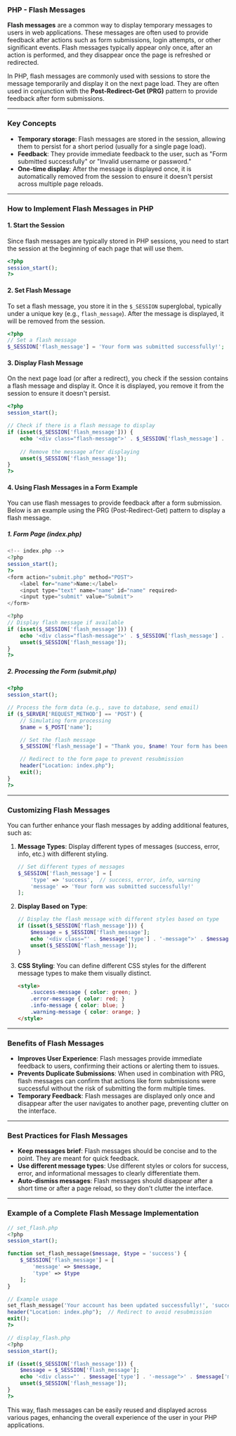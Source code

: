 ### PHP - Flash Messages

**Flash messages** are a common way to display temporary messages to users in web applications. These messages are often used to provide feedback after actions such as form submissions, login attempts, or other significant events. Flash messages typically appear only once, after an action is performed, and they disappear once the page is refreshed or redirected.

In PHP, flash messages are commonly used with sessions to store the message temporarily and display it on the next page load. They are often used in conjunction with the **Post-Redirect-Get (PRG)** pattern to provide feedback after form submissions.

---

### Key Concepts

- **Temporary storage**: Flash messages are stored in the session, allowing them to persist for a short period (usually for a single page load).
- **Feedback**: They provide immediate feedback to the user, such as "Form submitted successfully" or "Invalid username or password."
- **One-time display**: After the message is displayed once, it is automatically removed from the session to ensure it doesn't persist across multiple page reloads.

---

### How to Implement Flash Messages in PHP

#### 1. **Start the Session**

Since flash messages are typically stored in PHP sessions, you need to start the session at the beginning of each page that will use them.

```php
<?php
session_start();
?>
```

#### 2. **Set Flash Message**

To set a flash message, you store it in the `$_SESSION` superglobal, typically under a unique key (e.g., `flash_message`). After the message is displayed, it will be removed from the session.

```php
<?php
// Set a flash message
$_SESSION['flash_message'] = 'Your form was submitted successfully!';
```

#### 3. **Display Flash Message**

On the next page load (or after a redirect), you check if the session contains a flash message and display it. Once it is displayed, you remove it from the session to ensure it doesn't persist.

```php
<?php
session_start();

// Check if there is a flash message to display
if (isset($_SESSION['flash_message'])) {
    echo '<div class="flash-message">' . $_SESSION['flash_message'] . '</div>';
    
    // Remove the message after displaying
    unset($_SESSION['flash_message']);
}
?>
```

#### 4. **Using Flash Messages in a Form Example**

You can use flash messages to provide feedback after a form submission. Below is an example using the PRG (Post-Redirect-Get) pattern to display a flash message.

##### 1. **Form Page (index.php)**

```php
<!-- index.php -->
<?php
session_start();
?>
<form action="submit.php" method="POST">
    <label for="name">Name:</label>
    <input type="text" name="name" id="name" required>
    <input type="submit" value="Submit">
</form>

<?php
// Display flash message if available
if (isset($_SESSION['flash_message'])) {
    echo '<div class="flash-message">' . $_SESSION['flash_message'] . '</div>';
    unset($_SESSION['flash_message']);
}
?>
```

##### 2. **Processing the Form (submit.php)**

```php
<?php
session_start();

// Process the form data (e.g., save to database, send email)
if ($_SERVER['REQUEST_METHOD'] == 'POST') {
    // Simulating form processing
    $name = $_POST['name'];

    // Set the flash message
    $_SESSION['flash_message'] = "Thank you, $name! Your form has been submitted successfully.";

    // Redirect to the form page to prevent resubmission
    header("Location: index.php");
    exit();
}
?>
```

---

### Customizing Flash Messages

You can further enhance your flash messages by adding additional features, such as:

1. **Message Types**: Display different types of messages (success, error, info, etc.) with different styling.
   
   ```php
   // Set different types of messages
   $_SESSION['flash_message'] = [
       'type' => 'success',  // success, error, info, warning
       'message' => 'Your form was submitted successfully!'
   ];
   ```

2. **Display Based on Type**:

   ```php
   // Display the flash message with different styles based on type
   if (isset($_SESSION['flash_message'])) {
       $message = $_SESSION['flash_message'];
       echo '<div class="' . $message['type'] . '-message">' . $message['message'] . '</div>';
       unset($_SESSION['flash_message']);
   }
   ```

3. **CSS Styling**: You can define different CSS styles for the different message types to make them visually distinct.

   ```html
   <style>
       .success-message { color: green; }
       .error-message { color: red; }
       .info-message { color: blue; }
       .warning-message { color: orange; }
   </style>
   ```

---

### Benefits of Flash Messages

- **Improves User Experience**: Flash messages provide immediate feedback to users, confirming their actions or alerting them to issues.
- **Prevents Duplicate Submissions**: When used in combination with PRG, flash messages can confirm that actions like form submissions were successful without the risk of submitting the form multiple times.
- **Temporary Feedback**: Flash messages are displayed only once and disappear after the user navigates to another page, preventing clutter on the interface.

---

### Best Practices for Flash Messages

- **Keep messages brief**: Flash messages should be concise and to the point. They are meant for quick feedback.
- **Use different message types**: Use different styles or colors for success, error, and informational messages to clearly differentiate them.
- **Auto-dismiss messages**: Flash messages should disappear after a short time or after a page reload, so they don't clutter the interface.

---

### Example of a Complete Flash Message Implementation

```php
// set_flash.php
<?php
session_start();

function set_flash_message($message, $type = 'success') {
    $_SESSION['flash_message'] = [
        'message' => $message,
        'type' => $type
    ];
}

// Example usage
set_flash_message('Your account has been updated successfully!', 'success');
header("Location: index.php");  // Redirect to avoid resubmission
exit();
?>
```

```php
// display_flash.php
<?php
session_start();

if (isset($_SESSION['flash_message'])) {
    $message = $_SESSION['flash_message'];
    echo '<div class="' . $message['type'] . '-message">' . $message['message'] . '</div>';
    unset($_SESSION['flash_message']);
}
?>
```

This way, flash messages can be easily reused and displayed across various pages, enhancing the overall experience of the user in your PHP applications.

